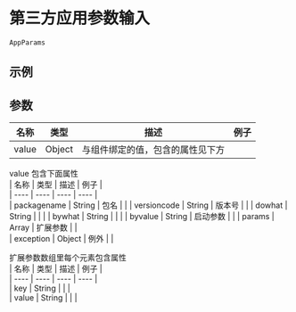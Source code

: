 # 第三方应用参数输入    
`AppParams`  

## 示例  
<Demo>
  <AppParamsDemo />
</Demo>

## 参数  
| 名称 | 类型 | 描述 | 例子 |  
| ---- | ---- | ---- | ---- |   
| value | Object | 与组件绑定的值，包含的属性见下方 | |  

value 包含下面属性  
| 名称 | 类型 | 描述 | 例子 |  
| ---- | ---- | ---- | ---- |  
| packagename | String | 包名 | | 
| versioncode | String | 版本号 |  | 
| dowhat | String | | | 
| bywhat | String | | | 
| byvalue | String | 启动参数 | | 
| params | Array | 扩展参数 | |  
| exception | Object | 例外 | |

扩展参数数组里每个元素包含属性  
| 名称 | 类型 | 描述 | 例子 |  
| ---- | ---- | ---- | ---- |  
| key | String | | |  
| value | String | | | 